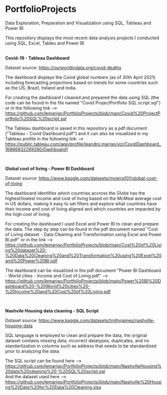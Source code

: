 # PortfolioProjects  
Data Exploration, Preparation and Visualization using SQL, Tableau and Power BI  

This repository displays the most recent data analysis projects I conducted using SQL, Excel, Tableu and Power BI  
<br>

**Covid-19 - Tableau Dashboard**  

Dataset source: https://ourworldindata.org/covid-deaths  

The dashboard displays the Covid global numbers (as of 30th April 2021) including forecasting projections based on trends for some countries such as the US, Brazil, Ireland and India.  

For creating the dashboard I cleaned and prepared the data using SQL (the code can be found in the file named "Covid ProjectPortfolio SQL script.sql") or in the following link --> https://github.com/lemarigo/PortfolioProjects/blob/main/Covid%20ProjectPortfolio%20SQL%20script.sql  

The Tableau dashboard is saved in this repository as a pdf document ("Tableau - Covid Dashboard.pdf") and it can also be visualized in my Tableau profile in the following link --> https://public.tableau.com/app/profile/leandro.marigo/viz/CovidDashboard_16866832289280/Dashboard1  

<br>

**Global cost of living - Power BI Dashboard**  

Dataset source: https://www.kaggle.com/datasets/mvieira101/global-cost-of-living  

The dashboard identifies which countries accross the Globe has the highest/lowest income and cost of living based on the McMeal average cost in US dollars, making it easy to set filters and explore what countries have their income and cost of living aligned and which countries are impacted by the high cost of living.  

For creating the dashboard I used Excel and Power BI to clean and prepare the data.
The step by step can be found in the pdf document named "Cost of Living dataset - Data Cleaning and Transformation using Excel and Power BI.pdf" or in the link --> https://github.com/lemarigo/PortfolioProjects/blob/main/Cost%20of%20Living%20dataset%20-%20Data%20Cleaning%20and%20Transformation%20using%20Excel%20and%20Power%20BI.pdf  

The dashboard can be visualized in the pdf document "Power BI Dashboard - World cities - Income and Cost of Living.pdf" --> https://github.com/lemarigo/PortfolioProjects/blob/main/Power%20BI%20Dashboard%20-%20World%20cities%20-%20Income%20and%20Cost%20of%20Living.pdf  

<br>

**Nashvile Housing data cleaning - SQL Script**  

Dataset source:  https://www.kaggle.com/datasets/tmthyjames/nashville-housing-data  

SQL language is employed to clean and prepare the data, the original dataset contains missing data, incorrect datatypes, duplicates, and no standartization in columns such as address that needs to be standardized prior to analyzing the data.

The SQL script can be found here --> https://github.com/lemarigo/PortfolioProjects/blob/main/NashvilleHousing%20data%20cleaning%20-%20SQL%20script.sql  
And the dataset used here --> https://github.com/lemarigo/PortfolioProjects/blob/main/Nashville%20Housing%20Data%20for%20Data%20Cleaning.xlsx  



